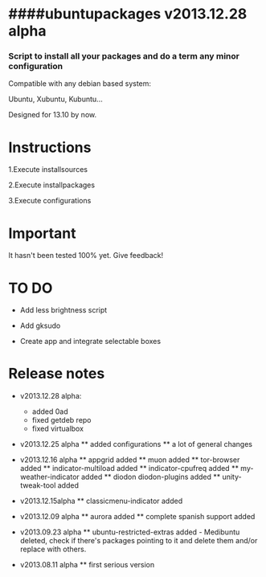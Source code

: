 ####ubuntupackages v2013.12.28 alpha
=============================================  
### Script to install all your packages and do a term any minor configuration

Compatible with any debian based system:

Ubuntu, Xubuntu, Kubuntu...

Designed for 13.10 by now.

Instructions
=============================================

1.Execute installsources

2.Execute installpackages

3.Execute configurations

Important
=============================================
It hasn't been tested 100% yet. Give feedback!

TO DO
=============================================
* Add less brightness script

* Add gksudo

* Create app and integrate selectable boxes

Release notes
=============================================
* v2013.12.28 alpha:
   * added 0ad
   * fixed getdeb repo
   * fixed virtualbox

* v2013.12.25 alpha
** added configurations
** a lot of general changes

* v2013.12.16 alpha
** appgrid added
** muon added
** tor-browser added
** indicator-multiload added
** indicator-cpufreq added
** my-weather-indicator added
** diodon diodon-plugins added
** unity-tweak-tool added

* v2013.12.15alpha
** classicmenu-indicator added

* v2013.12.09 alpha
** aurora added
** complete spanish support added

* v2013.09.23 alpha
** ubuntu-restricted-extras added - Medibuntu deleted, check if there's packages pointing to it and delete them and/or replace with others.

* v2013.08.11 alpha
** first serious version
